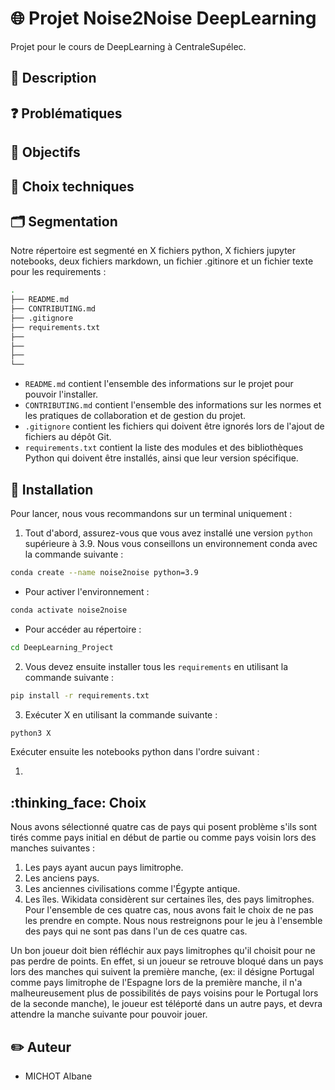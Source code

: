 # :globe_with_meridians: Projet Noise2Noise DeepLearning
Projet pour le cours de DeepLearning à CentraleSupélec.

## :page_facing_up: Description

## ❓ Problématiques

## 🎯 Objectifs

## 🤔 Choix techniques

## :card_index_dividers: Segmentation
Notre répertoire est segmenté en X fichiers python, X fichiers jupyter notebooks, deux fichiers markdown, un fichier .gitinore et un fichier texte pour les requirements :

```bash 
.
├── README.md
├── CONTRIBUTING.md
├── .gitignore
├── requirements.txt 
├── 
├── 
├── 
└── 
```

- ``README.md`` contient l'ensemble des informations sur le projet pour pouvoir l'installer.
- ``CONTRIBUTING.md`` contient l'ensemble des informations sur les normes et les pratiques de collaboration et de gestion du projet.
- ``.gitignore`` contient les fichiers qui doivent être ignorés lors de l'ajout de fichiers au dépôt Git.
- ``requirements.txt`` contient la liste des modules et des bibliothèques Python qui doivent être installés, ainsi que leur version spécifique.


## :wrench: Installation
Pour lancer, nous vous recommandons sur un terminal uniquement :

1. Tout d'abord, assurez-vous que vous avez installé une version `python` supérieure à 3.9. Nous vous conseillons un environnement conda avec la commande suivante : 
```bash
conda create --name noise2noise python=3.9
```
- Pour activer l'environnement :
```bash
conda activate noise2noise
```
- Pour accéder au répertoire : 
```bash
cd DeepLearning_Project
```

2. Vous devez ensuite installer tous les `requirements` en utilisant la commande suivante :
```bash
pip install -r requirements.txt
```

3. Exécuter X en utilisant la commande suivante :
```bash
python3 X
```

Exécuter ensuite les notebooks python dans l'ordre suivant : 

1. 

## :thinking_face: Choix
Nous avons sélectionné quatre cas de pays qui posent problème s'ils sont tirés comme pays initial en début de partie ou comme pays voisin lors des manches suivantes :
1. Les pays ayant aucun pays limitrophe. 
2. Les anciens pays.
3. Les anciennes civilisations comme l'Égypte antique.
4. Les îles. Wikidata considèrent sur certaines îles, des pays limitrophes. 
Pour l'ensemble de ces quatre cas, nous avons fait le choix de ne pas les prendre en compte. Nous nous restreignons pour le jeu à l'ensemble des pays qui ne sont pas dans l'un de ces quatre cas.
 
Un bon joueur doit bien réfléchir aux pays limitrophes qu'il choisit pour ne pas perdre de points. En effet, si un joueur se retrouve bloqué dans un pays lors des manches qui suivent la première manche, (ex: il désigne Portugal comme pays limitrophe de l'Espagne lors de la première manche, il n'a malheureusement plus de possibilités de pays voisins pour le Portugal lors de la seconde manche), le joueur est téléporté dans un autre pays, et devra attendre la manche suivante pour pouvoir jouer.

## :pencil2: Auteur
- MICHOT Albane



